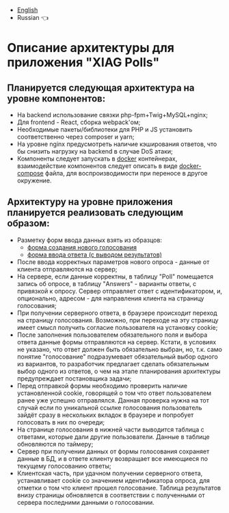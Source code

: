 * [English](README.md)
* Russian :point_left:

# Описание архитектуры для приложения "XIAG Polls"

## Планируется следующая архитектура на уровне компонентов:
* На backend использование связки php-fpm+Twig+MySQL+nginx;
* Для frontend - React, сборка webpack'ом;
* Необходимые пакеты/библиотеки для PHP и JS установить соответственно через composer и yarn;
* На уровне nginx предусмотреть наличие кэширования ответов, что бы снизить нагрузку на backend в случае DoS атаки;
* Компоненты следует запускать в [docker](https://docs.docker.com/install/) контейнерах, взаимодействие компонентов следует описать в виде [docker-compose](https://docs.docker.com/compose/install/) файла, для воспроизводимости при переносе в другое окружение.

## Архитектуру на уровне приложения планируется реализовать следующим образом:
* Разметку форм ввода данных взять из образцов:
    * [форма создания нового голосования](https://test-task.xiag.ch/fullstack-developer__example1.html)
    * [форма ввода ответа (с выводом результатов)](https://test-task.xiag.ch/fullstack-developer__example2.html)
* После ввода корректных параметров нового опроса - данные от клиента отправляются на сервер;
* На сервере, если данные корректны, в таблицу "Poll" помещается запись об опросе, в таблицу "Answers" - варианты ответы, с привязкой к опросу.
Сервер отправляет ответ с идентификатором, и, опционально, адресом - для направления клиента на страницу голосования;
* При получении серверного ответа, в браузере происходит переход на страницу голосования. Возможно, при переходе на эту страницу имеет смысл получить согласие пользователя на установку cookie;
* После заполнения пользователем обязательного поля и выбора ответа данные формы отправляются на сервер. Кстати, в условиях не указано, что ответ должен быть обязательно выбран, но, т.к. само понятие "голосование" подразумевает обязательный выбор одного из вариантов, то разработчик предлагает сделать обязательным выбор одного из ответов, о чем на этапе планирования архитектуры предупреждает постановщика задачи;
* Перед отправкой формы необходимо проверить наличие установленной cookie, говорящей о том что ответ пользователем ранее уже успешно отправлялся. Данная проверка нужна на тот случай если по уникальной ссылке голосования пользователь зайдёт сразу в нескольких вкладок в браузере и попробует голосовать в них по очереди;
* На странице голосования в нижней части выводится таблица с ответами, которые дали другие пользователи. Данные в таблице обновляются по таймеру;
* Сервер при получении данных от формы голосования сохраняет данные в БД, и в ответе клиенту возвращает все имеющиеся по текущему голосованию ответы;
* Клиентская часть, при удачном получении серверного ответа, устанавливает cookie со значением идентификатора опроса, для отметки о том что клиент прошел голосование. Таблица результатов внизу страницы обновляется в соответствии с полученными от сервера последними данными о голосовании.